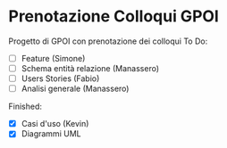 # Prenotazione Colloqui GPOI
Progetto di GPOI con prenotazione dei colloqui
To Do:
- [ ] Feature (Simone)
- [ ] Schema entità relazione (Manassero)
- [ ] Users Stories (Fabio)
- [ ] Analisi generale (Manassero)

Finished:
- [x] Casi d'uso (Kevin)
- [x] Diagrammi UML

